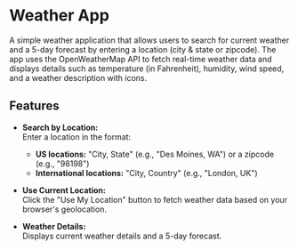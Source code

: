 # Weather App

A simple weather application that allows users to search for current weather and a 5-day forecast by entering a location (city & state or zipcode). The app uses the OpenWeatherMap API to fetch real-time weather data and displays details such as temperature (in Fahrenheit), humidity, wind speed, and a weather description with icons.

## Features

- **Search by Location:**  
  Enter a location in the format:
  - **US locations:** "City, State" (e.g., "Des Moines, WA") or a zipcode (e.g., "98198")
  - **International locations:** "City, Country" (e.g., "London, UK")
  
- **Use Current Location:**  
  Click the "Use My Location" button to fetch weather data based on your browser's geolocation.

- **Weather Details:**  
  Displays current weather details and a 5-day forecast.
